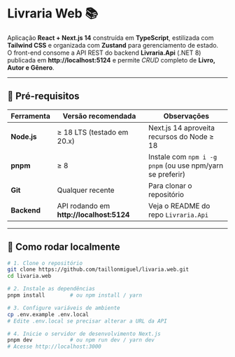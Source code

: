 # Livraria Web 📚

Aplicação **React + Next.js 14** construída em **TypeScript**, estilizada com **Tailwind CSS** e organizada com **Zustand** para gerenciamento de estado.  
O front-end consome a API REST do backend **Livraria.Api** (.NET 8) publicada em **http://localhost:5124** e permite _CRUD_ completo de **Livro, Autor e Gênero**.

---

## 🎯 Pré-requisitos

| Ferramenta | Versão recomendada | Observações |
|------------|-------------------|-------------|
| **Node.js**| ≥ 18 LTS (testado em 20.x) | Next.js 14 aproveita recursos do Node ≥ 18 |
| **pnpm**   | ≥ 8               | Instale com `npm i -g pnpm` (ou use npm/yarn se preferir) |
| **Git**    | Qualquer recente  | Para clonar o repositório |
| **Backend**| API rodando em **http://localhost:5124** | Veja o README do repo `Livraria.Api` |

---

## 🚀 Como rodar localmente

```bash
# 1. Clone o repositório
git clone https://github.com/taillonmiguel/livaria.web.git
cd livaria.web

# 2. Instale as dependências
pnpm install        # ou npm install / yarn

# 3. Configure variáveis de ambiente
cp .env.example .env.local
# Edite .env.local se precisar alterar a URL da API

# 4. Inicie o servidor de desenvolvimento Next.js
pnpm dev            # ou npm run dev / yarn dev
# Acesse http://localhost:3000
